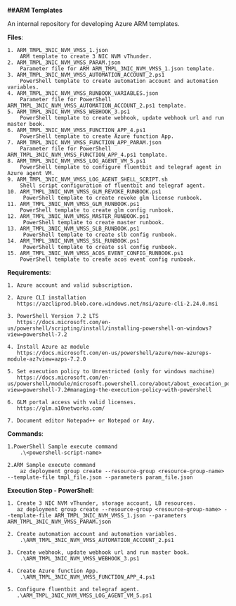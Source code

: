 **##ARM Templates**

An internal repository for developing Azure ARM templates.

**Files**:

	1. ARM_TMPL_3NIC_NVM_VMSS_1.json
		ARM template to create 3 NIC NVM vThunder.
	2. ARM_TMPL_3NIC_NVM_VMSS_PARAM.json
		Parameter file for ARM ARM_TMPL_3NIC_NVM_VMSS_1.json template.
	3. ARM_TMPL_3NIC_NVM_VMSS_AUTOMATION_ACCOUNT_2.ps1
		PowerShell template to create automation account and automation variables.
	4. ARM_TMPL_3NIC_NVM_VMSS_RUNBOOK_VARIABLES.json
		Parameter file for PowerShell ARM_TMPL_3NIC_NVM_VMSS_AUTOMATION_ACCOUNT_2.ps1 template.
	5. ARM_TMPL_3NIC_NVM_VMSS_WEBHOOK_3.ps1
		PowerShell template to create webhook, update webhook url and run master book.
	6. ARM_TMPL_3NIC_NVM_VMSS_FUNCTION_APP_4.ps1
		PowerShell template to create Azure function App.
	7. ARM_TMPL_3NIC_NVM_VMSS_FUNCTION_APP_PARAM.json
		Parameter file for PowerShell ARM_TMPL_3NIC_NVM_VMSS_FUNCTION_APP_4.ps1 template.
	8. ARM_TMPL_3NIC_NVM_VMSS_LOG_AGENT_VM_5.ps1
		PowerShell template to configure fluentbit and telegraf agent in Azure agent VM.
	9. ARM_TMPL_3NIC_NVM_VMSS_LOG_AGENT_SHELL_SCRIPT.sh
		Shell script configuration of fluentbit and telegraf agent. 
	10. ARM_TMPL_3NIC_NVM_VMSS_GLM_REVOKE_RUNBOOK.ps1
		 PowerShell template to create revoke glm license runbook.
	11. ARM_TMPL_3NIC_NVM_VMSS_GLM_RUNBOOK.ps1
		PowerShell template to create glm config runbook.
	12. ARM_TMPL_3NIC_NVM_VMSS_MASTER_RUNBOOK.ps1
		 PowerShell template to create master runbook.
	13. ARM_TMPL_3NIC_NVM_VMSS_SLB_RUNBOOK.ps1
		 PowerShell template to create slb config runbook.
	14. ARM_TMPL_3NIC_NVM_VMSS_SSL_RUNBOOK.ps1
		 PowerShell template to create ssl config runbook.
	15. ARM_TMPL_3NIC_NVM_VMSS_ACOS_EVENT_CONFIG_RUNBOOK.ps1
		PowerShell template to create acos event config runbook.

**Requirements**:

	1. Azure account and valid subscription.

	2. Azure CLI installation
	   https://azcliprod.blob.core.windows.net/msi/azure-cli-2.24.0.msi
	   
	3. PowerShell Version 7.2 LTS
	   https://docs.microsoft.com/en-us/powershell/scripting/install/installing-powershell-on-windows?view=powershell-7.2
	   
	4. Install Azure az module
	   https://docs.microsoft.com/en-us/powershell/azure/new-azureps-module-az?view=azps-7.2.0
	   
	5. Set execution policy to Unrestricted (only for windows machine)
	   https://docs.microsoft.com/en-us/powershell/module/microsoft.powershell.core/about/about_execution_policies?view=powershell-7.2#managing-the-execution-policy-with-powershell

	6. GLM portal access with valid licenses.
	   https://glm.a10networks.com/
	   
	7. Document editor Notepad++ or Notepad or Any.
    
**Commands**:
 
	1.PowerShell Sample execute command
		.\<powershell-script-name>

	2.ARM Sample execute command
		az deployment group create --resource-group <resource-group-name> --template-file tmpl_file.json --parameters param_file.json

**Execution Step - PowerShell**:

	1. Create 3 NIC NVM vThunder, storage account, LB resources.
	   az deployment group create --resource-group <resource-group-name> --template-file ARM_TMPL_3NIC_NVM_VMSS_1.json --parameters ARM_TMPL_3NIC_NVM_VMSS_PARAM.json
	
	2. Create automation account and automation variables.
		.\ARM_TMPL_3NIC_NVM_VMSS_AUTOMATION_ACCOUNT_2.ps1
	
	3. Create webhook, update webhook url and run master book.
		.\ARM_TMPL_3NIC_NVM_VMSS_WEBHOOK_3.ps1
	
	4. Create Azure function App.
		.\ARM_TMPL_3NIC_NVM_VMSS_FUNCTION_APP_4.ps1
	
	5. Configure fluentbit and telegraf agent.
	   .\ARM_TMPL_3NIC_NVM_VMSS_LOG_AGENT_VM_5.ps1